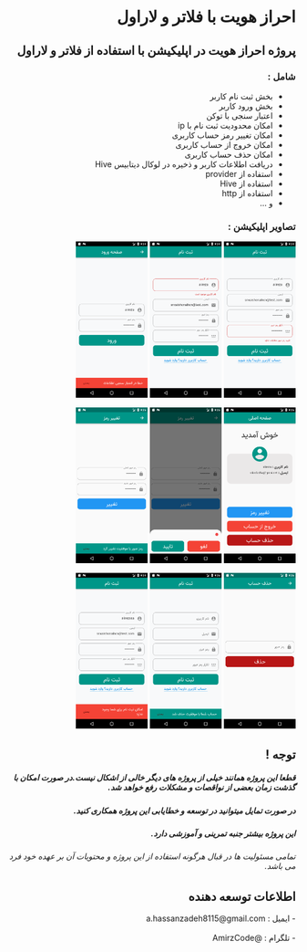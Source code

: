  <div dir="rtl">
<h1>احراز هویت با فلاتر و لاراول</h1>
  <h2>پروژه احراز هویت در اپلیکیشن با استفاده از فلاتر و لاراول</h2>
  <h3>شامل  :</h3>
  

- بخش ثبت نام کاربر
- بخش ورود کاربر
- اعتبار سنجی با توکن
- امکان محدودیت ثبت نام با ip
- امکان تغییر رمز حساب کاربری
- امکان خروج از حساب کاربری
- امکان حذف حساب کاربری
- دریافت اطلاعات کاربر و ذخیره در لوکال دیتابیس Hive
- استفاده از provider
- استفاده از Hive
- استفاده از http
- و ...
  
<h3>تصاویر اپلیکیشن  :</h3>
<p align="right">
 
 <img src="screenshots/1.png"  width="25%">
 <img src="screenshots/2.png"  width="25%">
 <img src="screenshots/3.png"  width="25%">

 </p>
 
 <p align="right">
 
 <img src="screenshots/4.png"  width="25%">
 <img src="screenshots/5.png"  width="25%">
 <img src="screenshots/6.png"  width="25%">

 </p>
 
  <p align="right">

 <img src="screenshots/7.png"  width="25%">
 <img src="screenshots/8.png"  width="25%">
 <img src="screenshots/9.png"  width="25%">

 </p>
 
<h2>توجه !</h2>
 <h5>قطعا این پروژه همانند خیلی از پروژه های دیگر خالی از اشکال نیست.در صورت امکان با گذشت زمان بعضی از نواقصات و مشکلات رفع خواهد شد.</h5>
 <h5>در صورت تمایل میتوانید در توسعه و خطایابی این پروژه همکاری کنید.</h5>
 <h5>این پروژه بیشتر جنبه تمرینی و آموزشی دارد.</h5>
 <h6>تمامی مسئولیت ها در قبال هرگونه استفاده از این پروژه و محتویات آن بر عهده خود فرد می باشد.</h6>
 
<h2>اطلاعات توسعه دهنده</h2>
- ایمیل :  a.hassanzadeh8115@gmail.com
 <br></br>
- تلگرام  : @AmirzCode

</div>


